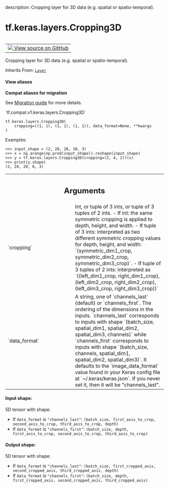 description: Cropping layer for 3D data (e.g. spatial or spatio-temporal).

<div itemscope itemtype="http://developers.google.com/ReferenceObject">
<meta itemprop="name" content="tf.keras.layers.Cropping3D" />
<meta itemprop="path" content="Stable" />
<meta itemprop="property" content="__init__"/>
<meta itemprop="property" content="__new__"/>
</div>

# tf.keras.layers.Cropping3D

<!-- Insert buttons and diff -->

<table class="tfo-notebook-buttons tfo-api nocontent" align="left">
<td>
  <a target="_blank" href="https://github.com/tensorflow/tensorflow/blob/r2.4/tensorflow/python/keras/layers/convolutional.py#L3204-L3382">
    <img src="https://www.tensorflow.org/images/GitHub-Mark-32px.png" />
    View source on GitHub
  </a>
</td>
</table>



Cropping layer for 3D data (e.g. spatial or spatio-temporal).

Inherits From: [`Layer`](../../../tf/keras/layers/Layer.md)

<section class="expandable">
  <h4 class="showalways">View aliases</h4>
  <p>
<b>Compat aliases for migration</b>
<p>See
<a href="https://www.tensorflow.org/guide/migrate">Migration guide</a> for
more details.</p>
<p>`tf.compat.v1.keras.layers.Cropping3D`</p>
</p>
</section>

<pre class="devsite-click-to-copy prettyprint lang-py tfo-signature-link">
<code>tf.keras.layers.Cropping3D(
    cropping=((1, 1), (1, 1), (1, 1)), data_format=None, **kwargs
)
</code></pre>



<!-- Placeholder for "Used in" -->

  Examples:

```
>>> input_shape = (2, 28, 28, 10, 3)
>>> x = np.arange(np.prod(input_shape)).reshape(input_shape)
>>> y = tf.keras.layers.Cropping3D(cropping=(2, 4, 2))(x)
>>> print(y.shape)
(2, 24, 20, 6, 3)
```

<!-- Tabular view -->
 <table class="responsive fixed orange">
<colgroup><col width="214px"><col></colgroup>
<tr><th colspan="2"><h2 class="add-link">Arguments</h2></th></tr>

<tr>
<td>
`cropping`
</td>
<td>
Int, or tuple of 3 ints, or tuple of 3 tuples of 2 ints.
- If int: the same symmetric cropping
is applied to depth, height, and width.
- If tuple of 3 ints: interpreted as two different
symmetric cropping values for depth, height, and width:
`(symmetric_dim1_crop, symmetric_dim2_crop, symmetric_dim3_crop)`.
- If tuple of 3 tuples of 2 ints: interpreted as
`((left_dim1_crop, right_dim1_crop), (left_dim2_crop,
right_dim2_crop), (left_dim3_crop, right_dim3_crop))`
</td>
</tr><tr>
<td>
`data_format`
</td>
<td>
A string,
one of `channels_last` (default) or `channels_first`.
The ordering of the dimensions in the inputs.
`channels_last` corresponds to inputs with shape
`(batch_size, spatial_dim1, spatial_dim2, spatial_dim3, channels)`
while `channels_first` corresponds to inputs with shape
`(batch_size, channels, spatial_dim1, spatial_dim2, spatial_dim3)`.
It defaults to the `image_data_format` value found in your
Keras config file at `~/.keras/keras.json`.
If you never set it, then it will be "channels_last".
</td>
</tr>
</table>



#### Input shape:

5D tensor with shape:
- If `data_format` is `"channels_last"`:
  `(batch_size, first_axis_to_crop, second_axis_to_crop, third_axis_to_crop,
    depth)`
- If `data_format` is `"channels_first"`:
  `(batch_size, depth, first_axis_to_crop, second_axis_to_crop,
    third_axis_to_crop)`



#### Output shape:

5D tensor with shape:
- If `data_format` is `"channels_last"`:
  `(batch_size, first_cropped_axis, second_cropped_axis, third_cropped_axis,
    depth)`
- If `data_format` is `"channels_first"`:
  `(batch_size, depth, first_cropped_axis, second_cropped_axis,
    third_cropped_axis)`


